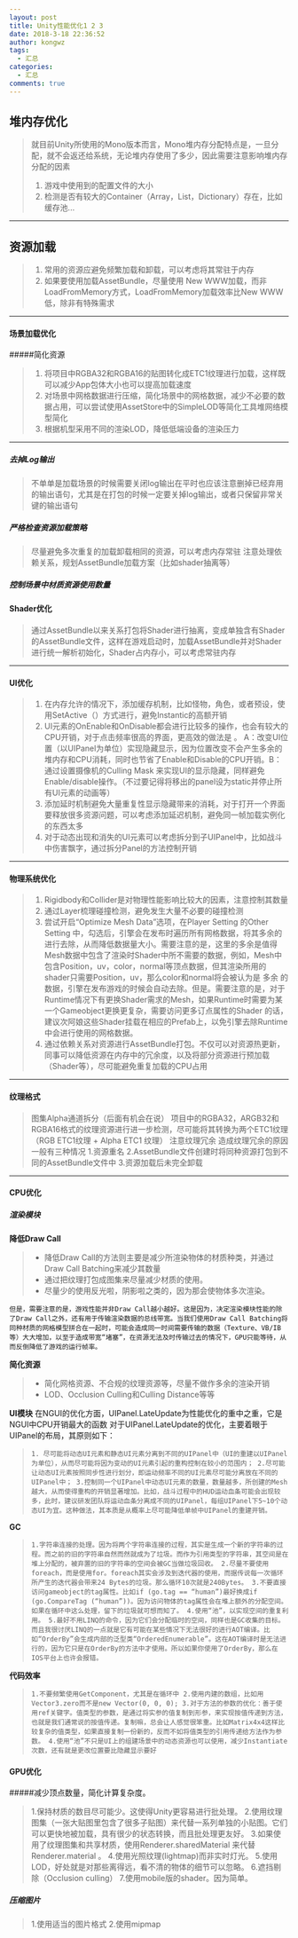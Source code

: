 ```yaml
---
layout: post
title: Unity性能优化1 2 3
date: 2018-3-18 22:36:52
author: kongwz
tags:
  - 汇总
categories:
  - 汇总
comments: true
---
```


## 堆内存优化
> 就目前Unity所使用的Mono版本而言，Mono堆内存分配特点是，一旦分配，就不会返还给系统，无论堆内存使用了多少，因此需要注意影响堆内存分配的因素
> 1. 游戏中使用到的配置文件的大小
> 2. 检测是否有较大的Container（Array，List，Dictionary）存在，比如缓存池...

-------

## 资源加载
> 1. 常用的资源应避免频繁加载和卸载，可以考虑将其常驻于内存
> 2. 如果要使用加载AssetBundle，尽量使用 New WWW加载，而非LoadFromMemory方式，LoadFromMemory加载效率比New WWW低，除非有特殊需求

-------

#### 场景加载优化
#####简化资源
> 1. 将项目中RGBA32和RGBA16的贴图转化成ETC1纹理进行加载，这样既可以减少App包体大小也可以提高加载速度
> 2. 对场景中网格数据进行压缩，简化场景中的网格数据，减少不必要的数据占用，可以尝试使用AssetStore中的SimpleLOD等简化工具堆网络模型简化
> 3. 根据机型采用不同的渲染LOD，降低低端设备的渲染压力

-------

##### 去掉Log输出
> 不单单是加载场景的时候需要关闭log输出在平时也应该注意删掉已经弃用的输出语句，尤其是在打包的时候一定要关掉log输出，或者只保留非常关键的输出语句

##### 严格检查资源加载策略
> 尽量避免多次重复的加载卸载相同的资源，可以考虑内存常驻
> 注意处理依赖关系，规划AssetBundle加载方案（比如shader抽离等）

##### 控制场景中材质资源使用数量

#### Shader优化
> 通过AssetBundle以来关系打包将Shader进行抽离，变成单独含有Shader的AssetBundle文件，这样在游戏启动时，加载AssetBundle并对Shader进行统一解析初始化，Shader占内存小，可以考虑常驻内存

-------

#### UI优化
> 1. 在内存允许的情况下，添加缓存机制，比如怪物，角色，或者预设，使用SetActive（）方式进行，避免Instantic的高额开销
> 2. UI元素的OnEnable和OnDisable都会进行比较多的操作，也会有较大的CPU开销，对于点击频率很高的界面，更高效的做法是 。   A：改变UI位置（以UIPanel为单位）实现隐藏显示，因为位置改变不会产生多余的堆内存和CPU消耗，同时也节省了Enable和Disable的CPU开销。B：通过设置摄像机的Culling Mask 来实现UI的显示隐藏，同样避免Enable/disable操作。（不过要记得将移出的panel设为static并停止所有UI元素的动画等）
> 3. 添加延时机制避免大量重复性显示隐藏带来的消耗，对于打开一个界面要释放很多资源问题，可以考虑添加延迟机制，避免同一帧加载实例化的东西太多
> 4. 对于动态出现和消失的UI元素可以考虑拆分到子UIPanel中，比如战斗中伤害飘字，通过拆分Panel的方法控制开销

-------

#### 物理系统优化
> 1. Rigidbody和Collider是对物理性能影响比较大的因素，注意控制其数量
> 2. 通过Layer梳理碰撞检测，避免发生大量不必要的碰撞检测
> 3. 尝试开启“Optimize Mesh Data”选项，在Player Setting 的Other Setting 中，勾选后，引擎会在发布时遍历所有网格数据，将其多余的进行去除，从而降低数据量大小。需要注意的是，这里的多余是值得 Mesh数据中包含了渲染时Shader中所不需要的数据，例如，Mesh中包含Position，uv，color，normal等顶点数据，但其渲染所用的shader只需要Position，uv，那么color和normal将会被认为是 多余 的数据，引擎在发布游戏的时候会自动去除。但是。需要注意的是，对于Runtime情况下有更换Shader需求的Mesh，如果Runtime时需要为某一个Gameobject更换更复杂，需要访问更多订点属性的Shader 的话，建议次阿娘这些Shader挂载在相应的Prefab上，以免引擎去除Runtime中会进行使用的网格数据。
> 4. 通过依赖关系对资源进行AssetBundle打包。不仅可以对资源热更新，同事可以降低资源在内存中的冗余度，以及将部分资源进行预加载（Shader等），尽可能避免重复加载的CPU占用

-------

#### 纹理格式
> 图集Alpha通道拆分（后面有机会在说）
> 项目中的RGBA32，ARGB32和RGBA16格式的纹理资源进行进一步检测，尽可能将其转换为两个ETC1纹理（RGB ETC1纹理 + Alpha ETC1 纹理）
注意纹理冗余
造成纹理冗余的原因一般有三种情况
1.资源重名
2.AssetBundle文件创建时将同种资源打包到不同的AssetBundle文件中
3.资源加载后未完全卸载

-------
#### CPU优化
##### 渲染模块
**降低Draw Call**
> * 降低Draw Call的方法则主要是减少所渲染物体的材质种类，并通过Draw Call Batching来减少其数量
> * 通过把纹理打包成图集来尽量减少材质的使用。
> * 尽量少的使用反光啦，阴影啦之类的，因为那会使物体多次渲染。

`但是，需要注意的是，游戏性能并非Draw Call越小越好。这是因为，决定渲染模块性能的除了Draw Call之外，还有用于传输渲染数据的总线带宽。当我们使用Draw Call Batching将同种材质的网格模型拼合在一起时，可能会造成同一时间需要传输的数据（Texture、VB/IB等）大大增加，以至于造成带宽“堵塞”，在资源无法及时传输过去的情况下，GPU只能等待，从而反倒降低了游戏的运行帧率。`

**简化资源**
> * 简化网格资源、不合规的纹理资源等，尽量不做作多余的渲染开销
> * LOD、Occlusion Culling和Culling Distance等等

**UI模块**
在NGUI的优化方面，UIPanel.LateUpdate为性能优化的重中之重，它是NGUI中CPU开销最大的函数
对于UIPanel.LateUpdate的优化，主要着眼于UIPanel的布局，其原则如下：
> `1. 尽可能将动态UI元素和静态UI元素分离到不同的UIPanel中（UI的重建以UIPanel为单位），从而尽可能将因为变动的UI元素引起的重构控制在较小的范围内；
> 2.尽可能让动态UI元素按照同步性进行划分，即运动频率不同的UI元素尽可能分离放在不同的UIPanel中；
> 3.控制同一个UIPanel中动态UI元素的数量，数量越多，所创建的Mesh越大，从而使得重构的开销显著增加。比如，战斗过程中的HUD运动血条可能会出现较多，此时，建议研发团队将运动血条分离成不同的UIPanel，每组UIPanel下5~10个动态UI为宜。这种做法，其本质是从概率上尽可能降低单帧中UIPanel的重建开销。`

**GC**
> `1.字符串连接的处理。因为将两个字符串连接的过程，其实是生成一个新的字符串的过程。而之前的旧的字符串自然而然就成为了垃圾。而作为引用类型的字符串，其空间是在堆上分配的，被弃置的旧的字符串的空间会被GC当做垃圾回收。
> 2.尽量不要使用foreach，而是使用for。foreach其实会涉及到迭代器的使用，而据传说每一次循环所产生的迭代器会带来24 Bytes的垃圾。那么循环10次就是240Bytes。
> 3.不要直接访问gameobject的tag属性。比如if (go.tag == “human”)最好换成if (go.CompareTag (“human”))。因为访问物体的tag属性会在堆上额外的分配空间。如果在循环中这么处理，留下的垃圾就可想而知了。
> 4.使用“池”，以实现空间的重复利用。
> 5.最好不用LINQ的命令，因为它们会分配临时的空间，同样也是GC收集的目标。而且我很讨厌LINQ的一点就是它有可能在某些情况下无法很好的进行AOT编译。比如“OrderBy”会生成内部的泛型类“OrderedEnumerable”。这在AOT编译时是无法进行的，因为它只是在OrderBy的方法中才使用。所以如果你使用了OrderBy，那么在IOS平台上也许会报错。`

**代码效率**
> `1.不要频繁使用GetComponent，尤其是在循环中
> 2.使用内建的数组，比如用Vector3.zero而不是new Vector(0, 0, 0);
> 3.对于方法的参数的优化：善于使用ref关键字。值类型的参数，是通过将实参的值复制到形参，来实现按值传递到方法，也就是我们通常说的按值传递。复制嘛，总会让人感觉很笨重。比如Matrix4x4这样比较复杂的值类型，如果直接复制一份新的，反而不如将值类型的引用传递给方法作为参数。
> 4.使用“池”不只是UI上的组建场景中的动态资源也可以使用，减少Instantiate次数，还有就是更改位置要比隐藏显示要好`

#### GPU优化
#####减少顶点数量，简化计算复杂度。
> 1.保持材质的数目尽可能少。这使得Unity更容易进行批处理。
> 2.使用纹理图集（一张大贴图里包含了很多子贴图）来代替一系列单独的小贴图。它们可以更快地被加载，具有很少的状态转换，而且批处理更友好。
> 3.如果使用了纹理图集和共享材质，使用Renderer.sharedMaterial 来代替Renderer.material 。
> 4.使用光照纹理(lightmap)而非实时灯光。
> 5.使用LOD，好处就是对那些离得远，看不清的物体的细节可以忽略。
> 6.遮挡剔除（Occlusion culling）
> 7.使用mobile版的shader。因为简单。

##### 压缩图片
> 1.使用适当的图片格式
> 2.使用mipmap




